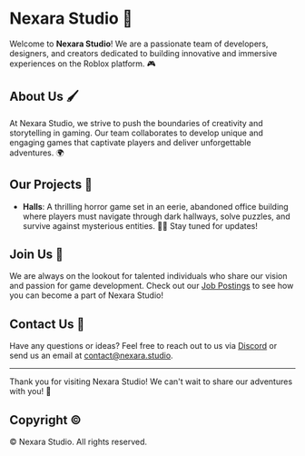 # Nexara Studio 🌟

Welcome to **Nexara Studio**! We are a passionate team of developers, designers, and creators dedicated to building innovative and immersive experiences on the Roblox platform. 🎮

## About Us 🖌️

At Nexara Studio, we strive to push the boundaries of creativity and storytelling in gaming. Our team collaborates to develop unique and engaging games that captivate players and deliver unforgettable adventures. 🌍

## Our Projects 🚀

- **Halls**: A thrilling horror game set in an eerie, abandoned office building where players must navigate through dark hallways, solve puzzles, and survive against mysterious entities. 🏢🔦 Stay tuned for updates!

## Join Us 🤝

We are always on the lookout for talented individuals who share our vision and passion for game development. Check out our [Job Postings](https://create.roblox.com/talent/jobs/6944734736693232) to see how you can become a part of Nexara Studio!

## Contact Us 📧

Have any questions or ideas? Feel free to reach out to us via [Discord](https://discord.gg/NTFCVkTwf9) or send us an email at [contact@nexara.studio](mailto:contact@nexara.studio).

---

Thank you for visiting Nexara Studio! We can't wait to share our adventures with you! 🌠

## Copyright ©

© Nexara Studio. All rights reserved.
